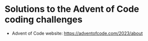 # Solutions to the Advent of Code coding challenges
- Advent of Code website: https://adventofcode.com/2023/about
